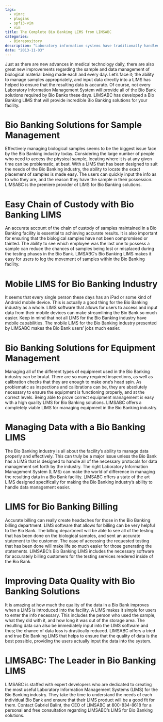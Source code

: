 ```yaml
---
tags:
  - vimrc
  - plugins
  - spf13-vim
  - vim
title: The Complete Bio Banking LIMS from LIMSABC
categories:
  - Biorepository
description: "Laboratory information systems have traditionally handled only the management and "
date: "2013-11-03"
---
```


Just as there are new advances in medical technology daily, there are also great new improvements regarding the sample and data management of biological material being made each and every day. Let’s face it; the ability to manage samples appropriately, and input data directly into a LIMS has helped to ensure that the resulting data is accurate. Of course, not every Laboratory Information Management System will provide all of the Bio Bank solutions required by Bio Banks these days. LIMSABC has developed a Bio Banking LIMS that will provide incredible Bio Banking solutions for your facility.

 

# **Bio Banking Solutions for Sample Management**

Effectively managing biological samples seems to be the biggest issue face by the Bio Banking industry today. Considering the large number of people who need to access the physical sample, locating where it is at any given time can be problematic, at best. With a LIMS that has been designed to suit the needs of the Bio Banking industry, the ability to locate the exact placement of samples is made easy. The users can quickly input the info as to who they are, and the reason they have the sample in their possession. LIMSABC is the premiere provider of LIMS for Bio Banking solutions.

# **Easy Chain of Custody with Bio Banking LIMS**

An accurate account of the chain of custody of samples maintained in a Bio Banking facility is essential to achieving accurate results. It is also important for ensuring that the biological samples have not been compromised or tainted. The ability to see which employee was the last one to possess a sample can reduce the chances of samples being lost or misplaced during the testing phases in the Bio Bank. LIMSABC’s Bio Banking LIMS makes it easy for users to log the movement of samples within the Bio Banking facility.

# **Mobile LIMS for Bio Banking Industry**

It seems that every single person these days has an iPad or some kind of Android mobile device. This is actually a good thing for the Bio Banking industry as a whole. LIMS software that allows for users to access and input data from their mobile devices can make streamlining the Bio Bank so much easier. Keep in mind that not all LIMS for the Bio Banking industry have mobile capabilities. The mobile LIMS for the Bio Banking industry presented by LIMSABC makes the Bio Bank users’ jobs much easier.

# **Bio Banking Solutions for Equipment Management**

Managing all of the different types of equipment used in the Bio Banking industry can be brutal. There are so many required inspections, as well as calibration checks that they are enough to make one’s head spin. As problematic as inspections and calibrations can be, they are absolutely necessary to ensure the equipment is functioning properly, and at the correct levels. Being able to prove correct equipment management is easy with a high quality LIMS for Bio Banking solutions. LIMSABC offers a completely viable LIMS for managing equipment in the Bio Banking industry.

# **Managing Data with a Bio Banking LIMS**

The Bio Banking industry is all about the facility’s ability to manage data properly and effectively. This can truly be a major issue unless the Bio Bank has a LIMS that is designed to handle all of the necessary protocols for data management set forth by the industry. The right Laboratory Information Management System (LIMS) can make the world of difference in managing the resulting data in a Bio Bank facility. LIMSABC offers a state of the art LIMS designed specifically for making the Bio Banking industry’s ability to handle data management easier.

# **LIMS for Bio Banking Billing**

Accurate billing can really create headaches for those in the Bio Banking billing department. LIMS software that allows for billing can be very helpful to the Bio Bank. The billing department will be able to see all of the testing that has been done on the biological samples, and sent an accurate statement to the customer. The ease of accessing the requested testing that has been done will make life so much easier for those generating the statements. LIMSABC’s Bio Banking LIMS includes the necessary software for accurately billing customers for the testing services rendered inside of the Bio Bank.

# **Improving Data Quality with Bio Banking Solutions**

It is amazing at how much the quality of the data in a Bio Bank improves when a LIMS is introduced into the facility. A LIMS makes it simple for users to enter the info necessary. This includes the person who used the sample, what they did with it, and how long it was out of the storage area. The resulting data can also be immediately input into the LIMS software and thus; the chance of data loss is drastically reduced. LIMSABC offers a tried and true Bio Banking LIMS that helps to ensure that the quality of data is the best possible, providing the users actually input the data into the system.

# **LIMSABC: The Leader in Bio Banking LIMS**

LIMSABC is staffed with expert developers who are dedicated to creating the most useful Laboratory Information Management Systems (LIMS) for the Bio Banking industry. They take the time to understand the needs of each individual Bio Bank and ensure that their LIMS product will be a good fit for them. Contact Gabriel Balint, the CEO of LIMSABC at 800-834-8618 for a personal and free consultation regarding LIMSABC’s LIMS for Bio Banking solutions.  